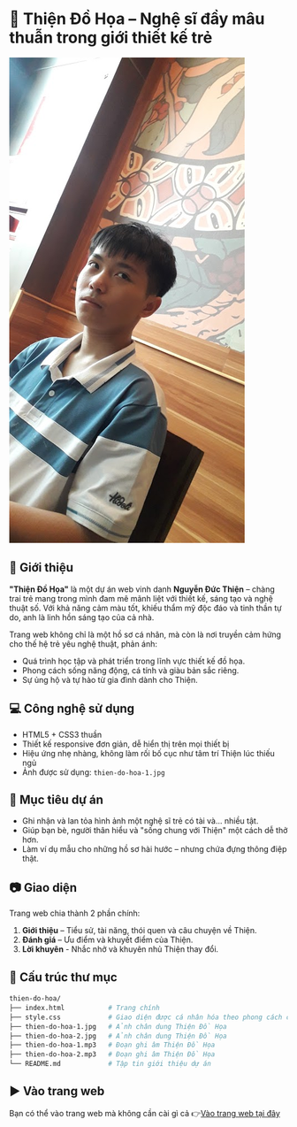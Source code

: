 # 🎨 Thiện Đồ Họa – Nghệ sĩ đầy mâu thuẫn trong giới thiết kế trẻ

![Thiện Đồ Họa](./thien-do-hoa-2.jpg)

## 📌 Giới thiệu

**"Thiện Đồ Họa"** là một dự án web vinh danh **Nguyễn Đức Thiện** – chàng trai trẻ mang trong mình đam mê mãnh liệt với thiết kế, sáng tạo và nghệ thuật số. Với khả năng cảm màu tốt, khiếu thẩm mỹ độc đáo và tinh thần tự do, anh là linh hồn sáng tạo của cả nhà.

Trang web không chỉ là một hồ sơ cá nhân, mà còn là nơi truyền cảm hứng cho thế hệ trẻ yêu nghệ thuật, phản ánh:
- Quá trình học tập và phát triển trong lĩnh vực thiết kế đồ họa.
- Phong cách sống năng động, cá tính và giàu bản sắc riêng.
- Sự ủng hộ và tự hào từ gia đình dành cho Thiện.

## 💻 Công nghệ sử dụng

- HTML5 + CSS3 thuần
- Thiết kế responsive đơn giản, dễ hiển thị trên mọi thiết bị
- Hiệu ứng nhẹ nhàng, không làm rối bố cục như tâm trí Thiện lúc thiếu ngủ
- Ảnh được sử dụng: `thien-do-hoa-1.jpg`

## 🧠 Mục tiêu dự án

- Ghi nhận và lan tỏa hình ảnh một nghệ sĩ trẻ có tài và... nhiều tật.
- Giúp bạn bè, người thân hiểu và "sống chung với Thiện" một cách dễ thở hơn.
- Làm ví dụ mẫu cho những hồ sơ hài hước – nhưng chứa đựng thông điệp thật.

## 📷 Giao diện

Trang web chia thành 2 phần chính:

1. **Giới thiệu** – Tiểu sử, tài năng, thói quen và câu chuyện về Thiện.
2. **Đánh giá** – Ưu điểm và khuyết điểm của Thiện.
3. **Lời khuyên** - Nhắc nhở và khuyên nhủ Thiện thay đổi.

## 📁 Cấu trúc thư mục

~~~bash
thien-do-hoa/
├── index.html           # Trang chính
├── style.css            # Giao diện được cá nhân hóa theo phong cách của Thiện
├── thien-do-hoa-1.jpg   # Ảnh chân dung Thiện Đồ Họa
├── thien-do-hoa-2.jpg   # Ảnh chân dung Thiện Đồ Họa
├── thien-do-hoa-1.mp3   # Đoạn ghi âm Thiện Đồ Họa
├── thien-do-hoa-2.mp3   # Đoạn ghi âm Thiện Đồ Họa
└── README.md            # Tập tin giới thiệu dự án
~~~

## ▶️ Vào trang web
Bạn có thể vào trang web mà không cần cài gì cả 👉[Vào trang web tại đây](https://tri1407.github.io/Thien-Do-Hoa)
